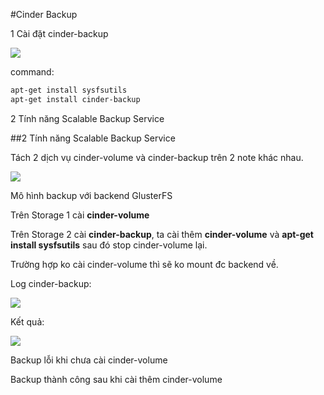 #Cinder Backup

1 Cài đặt cinder-backup

<img src=http://i.imgur.com/K38igmX.png>

command: 
```sh
apt-get install sysfsutils
apt-get install cinder-backup
```

2 Tính năng Scalable Backup Service


##2 Tính năng Scalable Backup Service

Tách 2 dịch vụ cinder-volume và cinder-backup trên 2 note khác nhau.

<img src=http://i.imgur.com/hzoIy5T.png>

Mô hình backup với backend GlusterFS

Trên Storage 1 cài **cinder-volume**

Trên Storage 2 cài **cinder-backup**, ta cài thêm **cinder-volume** và **apt-get install sysfsutils** sau đó stop cinder-volume lại. 

Trường hợp ko cài cinder-volume thì sẽ ko mount đc backend về. 

Log cinder-backup:

<img src=http://i.imgur.com/or6DUUc.png>

Kết quả:

<img src=http://i.imgur.com/jBQTtnR.png>

Backup lỗi khi chưa cài cinder-volume

Backup thành công sau khi cài thêm cinder-volume






